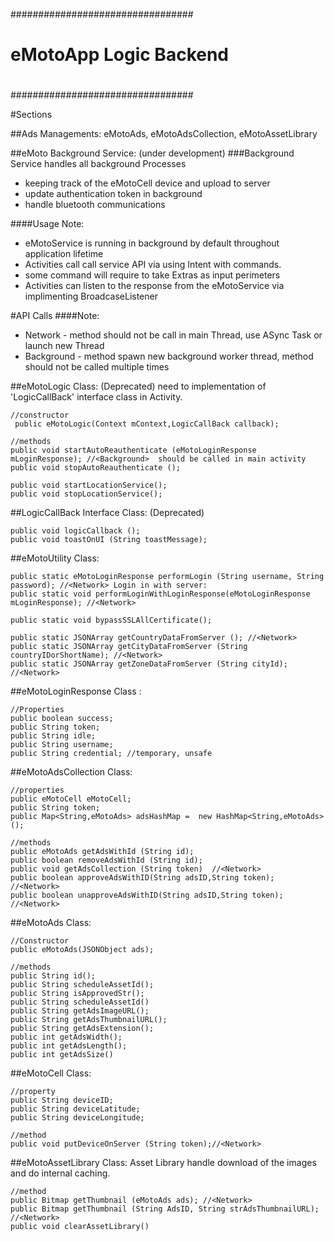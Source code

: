 #################################
#
# eMotoApp Logic Backend
#
#################################

#Sections

##Ads Managements:
eMotoAds, eMotoAdsCollection, eMotoAssetLibrary


##eMoto Background Service: (under development)
###Background Service handles all background Processes
  * keeping track of the eMotoCell device and upload to server
  * update authentication token in background
  * handle bluetooth communications

####Usage Note:
  * eMotoService is running in background by default throughout application lifetime
  * Activities call call service API via using Intent with commands.
  * some command will require to take Extras as input perimeters
  * Activities can listen to the response from the eMotoService via implimenting BroadcaseListener

#API Calls
####Note:
  * Network - method should not be call in main Thread, use ASync Task or launch new Thread
  * Background - method spawn new background worker thread, method should not be called multiple times

##eMotoLogic Class: (Deprecated)
need to implementation of 'LogicCallBack' interface class in Activity.

    //constructor
     public eMotoLogic(Context mContext,LogicCallBack callback);

    //methods
    public void startAutoReauthenticate (eMotoLoginResponse mLoginResponse); //<Background>  should be called in main activity
    public void stopAutoReauthenticate ();

    public void startLocationService();
    public void stopLocationService();

##LogicCallBack Interface Class:  (Deprecated)

    public void logicCallback ();
    public void toastOnUI (String toastMessage);

##eMotoUtility Class:
    
    public static eMotoLoginResponse performLogin (String username, String password); //<Network> Login in with server:
    public static void performLoginWithLoginResponse(eMotoLoginResponse mLoginResponse); //<Network>

    public static void bypassSSLAllCertificate();

    public static JSONArray getCountryDataFromServer (); //<Network>
    public static JSONArray getCityDataFromServer (String countryIDorShortName); //<Network>
    public static JSONArray getZoneDataFromServer (String cityId); //<Network>

##eMotoLoginResponse Class <implements parcelable>:

    //Properties
    public boolean success;
    public String token;
    public String idle;
    public String username;
    public String credential; //temporary, unsafe

##eMotoAdsCollection Class:

    //properties 
    public eMotoCell eMotoCell;
    public String token;
    public Map<String,eMotoAds> adsHashMap =  new HashMap<String,eMotoAds>();

    //methods
    public eMotoAds getAdsWithId (String id);
    public boolean removeAdsWithId (String id);
    public void getAdsCollection (String token)  //<Network>
    public boolean approveAdsWithID(String adsID,String token); //<Network>
    public boolean unapproveAdsWithID(String adsID,String token); //<Network>


##eMotoAds Class:

    //Constructor
    public eMotoAds(JSONObject ads);

    //methods
    public String id();
    public String scheduleAssetId();
    public String isApprovedStr();
    public String scheduleAssetId()
    public String getAdsImageURL();
    public String getAdsThumbnailURL();
    public String getAdsExtension();
    public int getAdsWidth();
    public int getAdsLength();
    public int getAdsSize()

##eMotoCell Class:

    //property
    public String deviceID;
    public String deviceLatitude;
    public String deviceLongitude;

    //method
    public void putDeviceOnServer (String token);//<Network>


##eMotoAssetLibrary Class:
 Asset Library handle download of the images and do internal caching.

    //method
    public Bitmap getThumbnail (eMotoAds ads); //<Network>
    public Bitmap getThumbnail (String AdsID, String strAdsThumbnailURL); //<Network>
    public void clearAssetLibrary()

